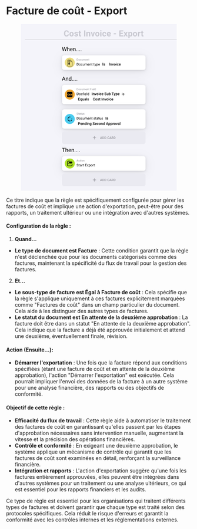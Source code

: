 # Facture de coût - Export

<figure><img src="../../../.gitbook/assets/Bildschirmfoto 2024-05-03 um 14.53.28.png" alt=""><figcaption></figcaption></figure>

Ce titre indique que la règle est spécifiquement configurée pour gérer les factures de coût et implique une action d'exportation, peut-être pour des rapports, un traitement ultérieur ou une intégration avec d'autres systèmes.

#### Configuration de la règle :

1. **Quand…**
* **Le type de document est Facture** : Cette condition garantit que la règle n'est déclenchée que pour les documents catégorisés comme des factures, maintenant la spécificité du flux de travail pour la gestion des factures.
2. **Et…**
* **Le sous-type de facture est Égal à Facture de coût** : Cela spécifie que la règle s'applique uniquement à ces factures explicitement marquées comme "Factures de coût" dans un champ particulier du document. Cela aide à les distinguer des autres types de factures.
* **Le statut du document est En attente de la deuxième approbation** : La facture doit être dans un statut "En attente de la deuxième approbation". Cela indique que la facture a déjà été approuvée initialement et attend une deuxième, éventuellement finale, révision.

#### Action (Ensuite…):

* **Démarrer l'exportation** : Une fois que la facture répond aux conditions spécifiées (étant une facture de coût et en attente de la deuxième approbation), l'action "Démarrer l'exportation" est exécutée. Cela pourrait impliquer l'envoi des données de la facture à un autre système pour une analyse financière, des rapports ou des objectifs de conformité.

#### Objectif de cette règle :

* **Efficacité du flux de travail** : Cette règle aide à automatiser le traitement des factures de coût en garantissant qu'elles passent par les étapes d'approbation nécessaires sans intervention manuelle, augmentant la vitesse et la précision des opérations financières.
* **Contrôle et conformité** : En exigeant une deuxième approbation, le système applique un mécanisme de contrôle qui garantit que les factures de coût sont examinées en détail, renforçant la surveillance financière.
* **Intégration et rapports** : L'action d'exportation suggère qu'une fois les factures entièrement approuvées, elles peuvent être intégrées dans d'autres systèmes pour un traitement ou une analyse ultérieurs, ce qui est essentiel pour les rapports financiers et les audits.

Ce type de règle est essentiel pour les organisations qui traitent différents types de factures et doivent garantir que chaque type est traité selon des protocoles spécifiques. Cela réduit le risque d'erreurs et garantit la conformité avec les contrôles internes et les réglementations externes.
